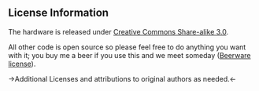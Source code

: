 License Information
-------------------

The hardware is released under [Creative Commons Share-alike 3.0](http://creativecommons.org/licenses/by-sa/3.0/). 

All other code is open source so please feel free to do anything you want with it; you buy me a beer if you use this and we meet someday ([Beerware license](http://en.wikipedia.org/wiki/Beerware)).

->Additional Licenses and attributions to original authors as needed.<-


